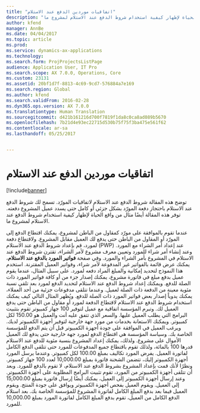 ```yaml
---
title: "اتفاقيات موردين الدفع عند الاستلام"
description: "توضح هذه المقالة شروط الدفع عند الاستلام لاتفاقيات المورّد. تسمح لك شروط الدفع عند الاستلام باحتجاز دفعة المورّد بشكل جزئي أو كامل حتى يسدد عميل المشروع دفعته. توفر هذه المقالة أيضًا مثال من واقع الحياة لإظهار كيفية استخدام شروط الدفع عند الاستلام لمشروع ما."
author: kfend
manager: AnnBe
ms.date: 04/04/2017
ms.topic: article
ms.prod: 
ms.service: dynamics-ax-applications
ms.technology: 
ms.search.form: ProjProjectsListPage
audience: Application User, IT Pro
ms.search.scope: AX 7.0.0, Operations, Core
ms.custom: 23131
ms.assetid: 20bf1d7f-8813-4c69-9cd7-576884a7e169
ms.search.region: Global
ms.author: kfend
ms.search.validFrom: 2016-02-28
ms.dyn365.ops.version: AX 7.0.0
ms.translationtype: Human Translation
ms.sourcegitcommit: d421b161216d700f7819f1da8c0ca8ad089b5670
ms.openlocfilehash: 7b21d4e93ec22715d530b75f75f3ba475e561f62
ms.contentlocale: ar-sa
ms.lasthandoff: 05/25/2017


---
```


# <a name="pay-when-paid-vendor-agreements"></a>اتفاقيات موردين الدفع عند الاستلام

[!include[banner](../includes/banner.md)]


توضح هذه المقالة شروط الدفع عند الاستلام لاتفاقيات المورّد. تسمح لك شروط الدفع عند الاستلام باحتجاز دفعة المورّد بشكل جزئي أو كامل حتى يسدد عميل المشروع دفعته. توفر هذه المقالة أيضًا مثال من واقع الحياة لإظهار كيفية استخدام شروط الدفع عند الاستلام لمشروع ما.

عندما تقوم بالموافقة على مورّد كمقاول من الباطن لمشروع، يمكنك اقتطاع الدفع إلى المورّد أو المقاول من الباطن حتى يدفع لك العميل مقابل المشروع. ولاقتطاع دفعة لمورد، قم بإعداد شروط الدفع عند الاستلام (PWP) عند إعداد أمر الشراء مع المورد. وعند إنشاء أمر شراء للمورد وتعيين معرف مشروع لأمر الشراء، تقترن شروط الدفع عند الاستلام في المشروع بأمر الشراء والمورد. وفي صفحة **فواتير المورد بالدفع عند الاستلام**، يمكنك عرض قائمة بالفواتير غير المدفوعة لأمر شراء، وفواتير العميل المقترنة. استخدم هذا النموذج لتحديد إمكانية والمبلغ المراد دفعه لمورد. على سبيل المثال، عندما يقوم عميل بدفع مبلغ في فاتورة مشروع، يمكنك إصدار جزء من أو كافة فواتير المورد ذات الصلة للدفع. ويمكنك إعداد شروط الدفع عند الاستلام لتحديد الدفع لمورد بعد تلقي نسبة مئوية معينة من الدفعة ذات الصلة لعميل. وعندما تتلقى مدفوعات جزئية من أحد العملاء، يمكنك يدوياً إصدار بعض فواتير المورد ذات الصلة للدفع. ويُظهر المثال التالي كيف يمكنك استخدام شروط الدفع عند الاستلام لاقتطاع الدفعة لمورد أو مقاول من الباطن حتى يدفع العميل لك. وتبرم المؤسسة اتفاقية مع عميل لتوفير 100 جهاز كمبيوتر تقوم بتثبيت البرامج التي يطلب العميل عليها. والسعر الذي تتفق عليه أنت والعميل هو 150.00 لكل كمبيوتر. ويمكنك الاستعانة بخدمات من مورد جهة خارجية لتوفير أجهزة الكمبيوتر لديك. ويرغب العميل في الموافقة على جودة أجهزة الكمبيوتر قبل أن يتم الدفع للمؤسسة الخاصة بك. وسياسة المؤسسة هي اقتطاع الدفع لمورد جهة خارجية حتى يدفع لك العميل الأموال على مشروع. ولذلك، يمكنك إعداد المشروع بنسبة مئوية للدفع عند الاستلام قدرها 100 بالمائة، ولذلك تقوم باقتطاع جميع المدفوعات للمورد حتى تتلقى الدفع الكامل لفاتورة العميل. يفرض المورد تكاليف بمبلغ 100.00 لكل كمبيوتر. وعندما يرسل المورد أجهزة الكمبيوتر إليك، تتضمن الشحنة فاتورة بمبلغ 10,000.00 لعدد 100 جهاز كمبيوتر. ونظرًا لأنك قمت بإعداد المشروع بشروط الدفع عند الاستلام، لا تقوم بالدفع للمورد. وبعد أن تتلقى أجهزة الكمبيوتر من المورد، تقوم تثبيت البرامج المطلوبة على أجهزة الكمبيوتر. وعند إرسال أجهزة الكمبيوتر إلى العميل، يمكنك أيضًا إرسال فاتورة بمبلغ 15,000.00 إلى العميل. ويقوم العميل بفحص أجهزة الكمبيوتر ويوافق على جودة المنتج. ويقوم العميل فيما بعد بدفع المبلغ الكامل لفاتورة المشروع للمؤسسة الخاصة بك. بعد استلام الدفع الكامل من العميل، تقوم بدفع المبلغ الكامل لفاتورة المورد بمبلغ 10,000.00 للمورد.




